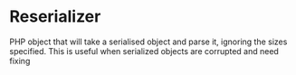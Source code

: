 # Reserializer
PHP object that will take a serialised object and parse it, ignoring the sizes specified. This is useful when serialized objects are corrupted and need fixing
